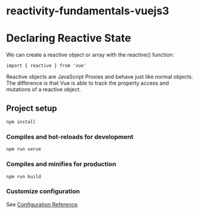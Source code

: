 # reactivity-fundamentals-vuejs3

# Declaring Reactive State
We can create a reactive object or array with the reactive() function:

`import { reactive } from 'vue'`

Reactive objects are JavaScript Proxies and behave just like normal objects. The difference is that Vue is able to track the property access and mutations of a reactive object.


## Project setup
```
npm install
```

### Compiles and hot-reloads for development
```
npm run serve
```

### Compiles and minifies for production
```
npm run build
```

### Customize configuration
See [Configuration Reference](https://cli.vuejs.org/config/).
